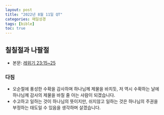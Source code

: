 ```yaml
---
layout: post
title: "2022년 8월 11일 QT"
categories: 매일성경
tags: [bible]
toc: true
---
```


## 칠칠절과 나팔절
- 본문: [레위기 23:15~25](https://www.bskorea.or.kr/bible/korbibReadpage.php?version=SAENEW&book=lev&chap=23&sec=15&cVersion=&fontSize=15px&fontWeight=normal#focus)

### 다짐
- 오순절에 풍성한 수확을 감사하며 하나님께 제물을 바치듯, 저 역시 수확하는 날에 하나님께 감사의 제물을 바칠 줄 아는 사람이 되겠습니다.
- 수고하고 일하는 것이 하나님의 뜻이지만, 쉬지않고 일하는 것은 하나님의 주권을 부정하는 태도일 수 있음을 생각하며 살겠습니다.

